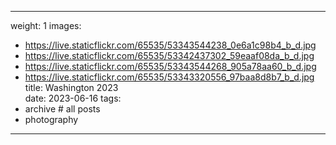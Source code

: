 
---
weight: 1
images:
- https://live.staticflickr.com/65535/53343544238_0e6a1c98b4_b_d.jpg
- https://live.staticflickr.com/65535/53342437302_59eaaf08da_b_d.jpg
- https://live.staticflickr.com/65535/53343544268_905a78aa60_b_d.jpg
- https://live.staticflickr.com/65535/53343320556_97baa8d8b7_b_d.jpg
title: Washington 2023  
date: 2023-06-16
tags:
- archive # all posts
- photography
---

